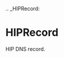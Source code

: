 [//]: # (THE CONTENT BELOW IS GENERATED. DO NOT EDIT.)
.. _HIPRecord:

# HIPRecord
[//]: # (ADD YOUR NOTES BELOW. THESE WILL BE PICKED EVERY TIME THE DOCS ARE REGENERATED. //end)
HIP DNS record.